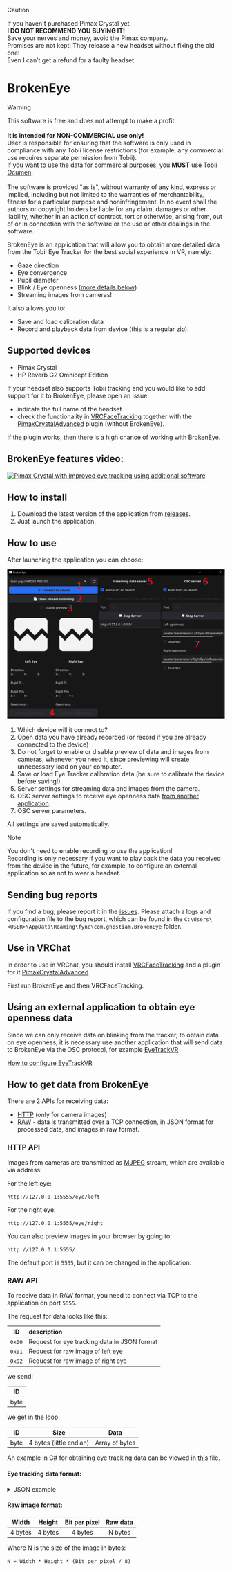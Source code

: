 > [!CAUTION]
> If you haven't purchased Pimax Crystal yet. \
> **I DO NOT RECOMMEND YOU BUYING IT!** \
> Save your nerves and money, avoid the Pimax company. \
> Promises are not kept! They release a new headset without fixing the old one! \
> Even I can’t get a refund for a faulty headset.


# BrokenEye

> [!WARNING]
> This software is free and does not attempt to make a profit. \
> \
> **It is intended for NON-COMMERCIAL use only!** \
> User is responsible for ensuring that the software is only used in compliance with any Tobii license restrictions (for example, any commercial use requires separate permission from Tobii). \
> If you want to use the data for commercial purposes, you **MUST** use [Tobii Ocumen](https://www.tobii.com/products/software/data-analysis-tools/tobii-ocumen). \
> \
> The software is provided "as is", without warranty of any kind, express or implied, including but not limited to the warranties of merchantability, fitness for a particular purpose and noninfringement. In no event shall the authors or copyright holders be liable for any claim, damages or other liability, whether in an action of contract, tort or otherwise, arising from, out of or in connection with the software or the use or other dealings in the software.

BrokenEye is an application that will allow you to obtain more detailed data from the Tobii Eye Tracker for the best social experience in VR, namely:

- Gaze direction
- Eye convergence
- Pupil diameter
- Blink / Eye openness ([more details below](#using-an-external-application-to-obtain-eye-openness-data))
- Streaming images from cameras!

It also allows you to:
- Save and load calibration data
- Record and playback data from device (this is a regular zip).

## Supported devices

- Pimax Crystal
- HP Reverb G2 Omnicept Edition

If your headset also supports Tobii tracking and you would like to add support for it to BrokenEye, please open an issue:
- indicate the full name of the headset
- check the functionality in [VRCFaceTracking](https://docs.vrcft.io/docs/vrcft-software/vrcft#install-vrcfacetracking) together with the [PimaxCrystalAdvanced](https://github.com/ghostiam/PimaxCrystalAdvanced) plugin (without BrokenEye).

If the plugin works, then there is a high chance of working with BrokenEye.

## BrokenEye features video:
[![Pimax Crystal with improved eye tracking using additional software](https://img.youtube.com/vi/a_0a2vSXWP0/0.jpg)](https://www.youtube.com/watch?v=a_0a2vSXWP0 "Pimax Crystal with improved eye tracking using additional software")

## How to install

1. Download the latest version of the application
   from [releases](https://github.com/ghostiam/BrokenEye/releases/latest).
2. Just launch the application.

## How to use

After launching the application you can choose:

![image](_assets/image.png)

1) Which device will it connect to?
2) Open data you have already recorded (or record if you are already connected to the device)
3) Do not forget to enable or disable preview of data and images from cameras,
   whenever you need it, since previewing will create unnecessary load on your computer.
4) Save or load Eye Tracker calibration data (be sure to calibrate the device before saving!).
5) Server settings for streaming data and images from the camera.
6) OSC server settings to receive eye openness
   data [from another application](#using-an-external-application-to-obtain-eye-openness-data).
7) OSC server parameters.

All settings are saved automatically.

> [!NOTE]
> You don't need to enable recording to use the application! \
> Recording is only necessary if you want to play back the data you received from the device in the future,
> for example, to configure an external application so as not to wear a headset.

## Sending bug reports

If you find a bug, please report it in the [issues](https://github.com/ghostiam/BrokenEye/issues).
Please attach a logs and configuration file to the bug report, which can be found in the `C:\Users\<USER>\AppData\Roaming\fyne\com.ghostiam.BrokenEye` folder.

## Use in VRChat

In order to use in VRChat, you should
install [VRCFaceTracking](https://docs.vrcft.io/docs/vrcft-software/vrcft#install-vrcfacetracking)
and a plugin for it [PimaxCrystalAdvanced](https://github.com/ghostiam/PimaxCrystalAdvanced)

First run BrokenEye and then VRCFaceTracking.

## Using an external application to obtain eye openness data

Since we can only receive data on blinking from the tracker, to obtain data on eye openness, it is necessary
use another application that will send data to BrokenEye via the OSC protocol,
for example [EyeTrackVR](https://github.com/EyeTrackVR/EyeTrackVR)

[How to configure EyeTrackVR](ETVR-configure.md)

## How to get data from BrokenEye

There are 2 APIs for receiving data:

- [HTTP](#http-api) (only for camera images)
- [RAW](#raw-api) - data is transmitted over a TCP connection, in JSON format for processed data, and images in raw
  format.

### HTTP API

Images from cameras are transmitted as [MJPEG](https://en.wikipedia.org/wiki/Motion_JPEG) stream, which are available
via
address:

For the left eye:

```
http://127.0.0.1:5555/eye/left
```

For the right eye:

```
http://127.0.0.1:5555/eye/right
```

You can also preview images in your browser by going to:

```
http://127.0.0.1:5555/
```

The default port is `5555`, but it can be changed in the application.

### RAW API

To receive data in RAW format, you need to connect via TCP to the application on port `5555`.

The request for data looks like this:

|   ID   | description                                  |
|:------:|:---------------------------------------------|
| `0x00` | Request for eye tracking data in JSON format |
| `0x01` | Request for raw image of left eye            |
| `0x02` | Request for raw image of right eye           |

we send:

|  ID  |
|:----:|
| byte |

we get in the loop:

|  ID  |          Size           |      Data      |
|:----:|:-----------------------:|:--------------:|
| byte | 4 bytes (little endian) | Array of bytes |

An example in C# for obtaining eye tracking data can be viewed
in [this](https://github.com/ghostiam/PimaxCrystalAdvanced/blob/main/BrokenEye/Client.cs) file.

#### Eye tracking data format:

<details>
<summary>JSON example</summary>

```json5
{
  "left": {
    "gaze_direction_is_valid": false,
    "gaze_direction": [
      // X
      0,
      // Y
      0,
      // Z
      0
    ],
    "pupil_diameter_is_valid": false,
    "pupil_diameter_mm": -1,
    "pupil_position_on_image_is_valid": false,
    "pupil_position_on_image": [
      // X
      -1,
      // Y
      -1
    ],
    "openness_is_valid": true,
    "openness": 1
  },
  "right": {
    "gaze_direction_is_valid": false,
    "gaze_direction": [
      // X
      0,
      // Y
      0,
      // Z
      0
    ],
    "pupil_diameter_is_valid": false,
    "pupil_diameter_mm": -1,
    "pupil_position_on_image_is_valid": false,
    "pupil_position_on_image": [
      // X
      -1,
      // Y
      -1
    ],
    "openness_is_valid": true,
    "openness": 1
  }
}
```

</details>

#### Raw image format:

|  Width  | Height  | Bit per pixel | Raw data |
|:-------:|:-------:|:-------------:|:--------:|
| 4 bytes | 4 bytes |    4 bytes    | N bytes  |

Where N is the size of the image in bytes:
```
N = Width * Height * (Bit per pixel / 8)
```
